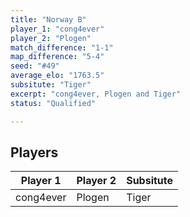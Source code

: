 ```yaml
---
title: "Norway B"
player_1: "cong4ever"
player_2: "Plogen"
match_difference: "1-1"
map_difference: "5-4"
seed: "#49"
average_elo: "1763.5"
subsitute: "Tiger"
excerpt: "cong4ever, Plogen and Tiger"
status: "Qualified"

---
```

## Players

| Player 1 | Player 2 | Subsitute |
| -- | -- | -- |
| cong4ever | Plogen | Tiger |
